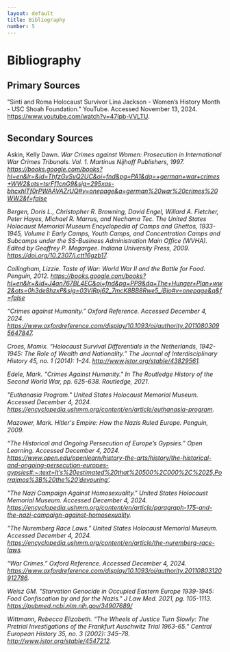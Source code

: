 ```yaml
---
layout: default
title: Bibliography
number: 5
---
```


# Bibliography

## Primary Sources

“Sinti and Roma Holocaust Survivor Lina Jackson - Women’s History Month - USC Shoah Foundation.” YouTube. Accessed November 13, 2024. https://www.youtube.com/watch?v=47Ipb-VVLTU. 

## Secondary Sources

Askin, Kelly Dawn. <i>War Crimes against Women: Prosecution in International War Crimes Tribunals.<i> Vol. 1. Martinus Nijhoff Publishers, 1997. https://books.google.com/books?hl=en&lr=&id=ThfzGvSvQ2UC&oi=fnd&pg=PA1&dq=+german+war+crimes+WW2&ots=tsrFf1cnG9&sig=295xas-bhcxhlTf0rPWAAVAZrUQ#v=onepage&q=german%20war%20crimes%20WW2&f=false 

Bergen, Doris L., Christopher R. Browning, David Engel, Willard A. Fletcher, Peter Hayes, Michael R. Marrus, and Nechama Tec.<i> The United States Holocaust Memorial Museum Encyclopedia of Camps and Ghettos, 1933-1945, Volume I: Early Camps, Youth Camps, and Concentration Camps and Subcamps under the SS-Business Administration Main Office (WVHA).<i> Edited by Geoffrey P. Megargee. Indiana University Press, 2009. https://doi.org/10.2307/j.ctt16gzb17. 

Collingham, Lizzie. <i>Taste of War: World War II and the Battle for Food.<i> Penguin, 2012. https://books.google.com/books?hl=en&lr=&id=J4an767BL4EC&oi=fnd&pg=PP9&dq=The+Hunger+Plan+ww2&ots=0h3de8hzxP&sig=03VlRpj62_7mcK8BB8Rwe5_iBjo#v=onepage&q&f=false 

“Crimes against Humanity.” <i>Oxford Reference.<i> Accessed December 4, 2024. https://www.oxfordreference.com/display/10.1093/oi/authority.20110803095647847.  

Croes, Mamix. “Holocaust Survival Differentials in the Netherlands, 1942-1945: The Role of Wealth and Nationality.” <i>The Journal of Interdisciplinary History 45<i>, no. 1 (2014): 1–24. http://www.jstor.org/stable/43829561. 

Edele, Mark. "Crimes Against Humanity." In <i>The Routledge History of the Second World War,<i> pp. 625-638. Routledge, 2021. 

"Euthanasia Program." United States Holocaust Memorial Museum. Accessed December 4, 2024. https://encyclopedia.ushmm.org/content/en/article/euthanasia-program.  

Mazower, Mark. <i>Hitler's Empire: How the Nazis Ruled Europe.<i> Penguin, 2009. 

“The Historical and Ongoing Persecution of Europe’s Gypsies.” Open Learning. Accessed December 4, 2024. https://www.open.edu/openlearn/history-the-arts/history/the-historical-and-ongoing-persecution-europes-gypsies#:~:text=It’s%20estimated%20that%20500%2C000%2C%2025,Porrajmos%3B%20the%20’devouring’.  

"The Nazi Campaign Against Homosexuality." United States Holocaust Memorial Museum. Accessed December 4, 2024. https://encyclopedia.ushmm.org/content/en/article/paragraph-175-and-the-nazi-campaign-against-homosexuality. 

"The Nuremberg Race Laws." United States Holocaust Memorial Museum. Accessed December 4, 2024. https://encyclopedia.ushmm.org/content/en/article/the-nuremberg-race-laws.

“War Crimes.” <i>Oxford Reference.<i> Accessed December 4, 2024. https://www.oxfordreference.com/display/10.1093/oi/authority.20110803120912786.

Weisz GM. "Starvation Genocide in Occupied Eastern Europe 1939-1945: Food Confiscation by and for the Nazis." <i>J Law Med. 2021,<i> pg. 105-1113. https://pubmed.ncbi.nlm.nih.gov/34907689/ 

Wittmann, Rebecca Elizabeth. “The Wheels of Justice Turn Slowly: The Pretrial Investigations of the Frankfurt Auschwitz Trial 1963-65.” <i>Central European History 35<i>, no. 3 (2002): 345–78. http://www.jstor.org/stable/4547212. 
